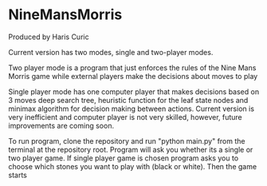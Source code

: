 # NineMansMorris

Produced by Haris Curic

Current version has two modes, single and two-player modes. 

Two player mode is a program that just enforces the rules of the Nine Mans Morris game while external players make the decisions about moves to play

Single player mode has one computer player that makes decisions based on 3 moves deep search tree, heuristic function for the leaf state nodes and minimax algorithm for decision making between actions. Current version is very inefficient and computer player is not very skilled, however, future improvements are coming soon. 

To run program, clone the repository and run "python main.py" from the terminal at the repository root. Program will ask you whether its a single or two player game. If single player game is chosen program asks you to choose which stones you want to play with (black or white). Then the game starts